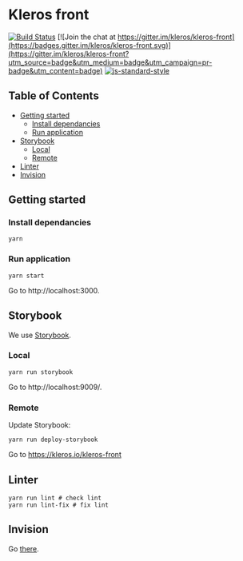 # Kleros front

[![Build Status](https://travis-ci.org/kleros/kleros-front.svg?branch=master)](https://travis-ci.org/kleros/kleros-front) [![Join the chat at https://gitter.im/kleros/kleros-front](https://badges.gitter.im/kleros/kleros-front.svg)](https://gitter.im/kleros/kleros-front?utm_source=badge&utm_medium=badge&utm_campaign=pr-badge&utm_content=badge)
[![js-standard-style](https://cdn.rawgit.com/feross/standard/master/badge.svg)](https://github.com/feross/standard)

## Table of Contents

* [Getting started](#getting-started)
  * [Install dependancies](#install-dependancies)
  * [Run application](#install-dependancies)
* [Storybook](#storybook)
  * [Local](#local)
  * [Remote](#remote)
* [Linter](#linter)
* [Invision](#invision)

## Getting started

### Install dependancies

```
yarn
```

### Run application

```
yarn start
```

Go to http://localhost:3000.

## Storybook

We use [Storybook](https://storybook.js.org/).

### Local

```
yarn run storybook
```

Go to http://localhost:9009/.

### Remote

Update Storybook:
```
yarn run deploy-storybook
```

Go to https://kleros.io/kleros-front

## Linter

```
yarn run lint # check lint
yarn run lint-fix # fix lint
```

## Invision

Go [there](https://projects.invisionapp.com/share/SRDBNEDE7#/screens/252442857).
